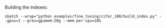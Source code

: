 Building the indexes:

```
sbatch --wrap="python examples/fine_tuning/cifar_100/build_index.py" --gpus=1 --gres=gpumem:20g --mem-per-cpu=10G
```

